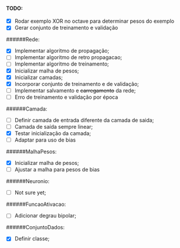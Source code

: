 #### TODO:
 - [x] Rodar exemplo XOR no octave para determinar pesos do exemplo
 - [x] Gerar conjunto de treinamento e validação

######Rede:
 - [x] Implementar algoritmo de propagação;
 - [ ] Implementar algoritmo de retro propagacao;
 - [ ] Implementar algoritmo de treinamento;
 - [x] Inicializar malha de pesos;
 - [x] Inicializar camadas;
 - [x] Incorporar conjunto de treinamento e de validação;
 - [ ] Implementar salvamento e ~~carregamento~~ da rede;
 - [ ] Erro de treinamento e validação por época

######Camada:
 - [ ] Definir camada de entrada diferente da camada de saida;
 - [ ] Camada de saída sempre linear;
 - [x] Testar inicialização da camada;
 - [ ] Adaptar para uso de bias

######MalhaPesos:
 - [x] Inicializar malha de pesos;
 - [ ] Ajustar a malha para pesos de bias

######Neuronio:
 - [ ] Not sure yet;

######FuncaoAtivacao:
 - [ ] Adicionar degrau bipolar;

######ConjuntoDados:
 - [x] Definir classe;
